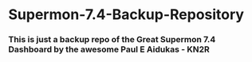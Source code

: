 # Supermon-7.4-Backup-Repository
### This is just a backup repo of the Great Supermon 7.4 Dashboard by the awesome Paul E Aidukas - KN2R ###

